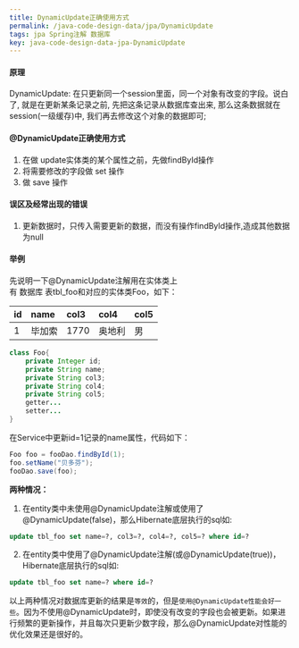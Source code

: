 ```yaml
---
title: DynamicUpdate正确使用方式
permalink: /java-code-design-data/jpa/DynamicUpdate
tags: jpa Spring注解 数据库
key: java-code-design-data-jpa-DynamicUpdate
---
```

#### 原理
DynamicUpdate: 在只更新同一个session里面，同一个对象有改变的字段。说白了, 就是在更新某条记录之前, 先把这条记录从数据库查出来, 那么这条数据就在session(一级缓存)中, 我们再去修改这个对象的数据即可;

#### @DynamicUpdate正确使用方式
1. 在做 update实体类的某个属性之前，先做findById操作
2. 将需要修改的字段做 set 操作
3. 做 save 操作

#### 误区及经常出现的错误
1. 更新数据时，只传入需要更新的数据，而没有操作findById操作,造成其他数据为null

#### 举例
先说明一下@DynamicUpdate注解用在实体类上     
有 数据库 表tbl_foo和对应的实体类Foo，如下：  

|id|	name|	col3|	col4|	col5|
|:---|:---|:---|:---|:---|
|1	 | 毕加索	|1770	|奥地利|	男|

```java
class Foo{
    private Integer id;
    private String name;
    private String col3;
    private String col4;
    private String col5;
    getter...
    setter...
}
```
在Service中更新id=1记录的name属性，代码如下：
```java
Foo foo = fooDao.findById(1);
foo.setName("贝多芬");
fooDao.save(foo);
```

**两种情况：**
1. 在entity类中未使用@DynamicUpdate注解或使用了@DynamicUpdate(false)，那么Hibernate底层执行的sql如:
```sql
update tbl_foo set name=?, col3=?, col4=?, col5=? where id=?
```

2. 在entity类中使用了@DynamicUpdate注解(或@DynamicUpdate(true))，Hibernate底层执行的sql如:
```sql
update tbl_foo set name=? where id=?
```
以上两种情况对数据库更新的结果是`等效`的，但是`使用@DynamicUpdate性能会好一些`。因为不使用@DynamicUpdate时，即使没有改变的字段也会被更新。如果进行频繁的更新操作，并且每次只更新少数字段，那么@DynamicUpdate对性能的优化效果还是很好的。
